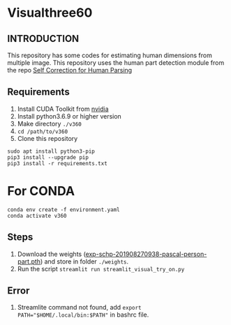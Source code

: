 # Visualthree60

## INTRODUCTION
This repository has some codes for estimating human dimensions from multiple image. This repository uses the human part detection module from the repo [Self Correction for Human Parsing](https://github.com/PeikeLi/Self-Correction-Human-Parsing)



## Requirements

1. Install CUDA Toolkit from [nvidia](https://docs.nvidia.com/cuda/cuda-installation-guide-linux/index.html)
2. Install python3.6.9 or higher version
3. Make directory `./v360`
4. `cd /path/to/v360`
5. Clone this repository
 
```
sudo apt install python3-pip
pip3 install --upgrade pip
pip3 install -r requirements.txt
```

# For CONDA
```
conda env create -f environment.yaml
conda activate v360
```


## Steps

1. Download the weights ([exp-schp-201908270938-pascal-person-part.pth](https://drive.google.com/file/d/1E5YwNKW2VOEayK9mWCS3Kpsxf-3z04ZE/view?usp=sharing)) and store in folder `./weights`.
2. Run the script `streamlit run streamlit_visual_try_on.py`


## Error
1. Streamlite command not found, add `export PATH="$HOME/.local/bin:$PATH"` in bashrc file.

